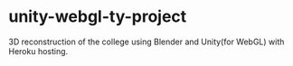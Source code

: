 # unity-webgl-ty-project
3D reconstruction of the college using Blender and Unity(for WebGL) with Heroku hosting. 
